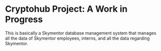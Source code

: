 # Cryptohub Project: A Work in Progress
This is basically a Skymentor database management system that manages all the data of Skymentor employees, interns, and all the data regarding Skymentor.

